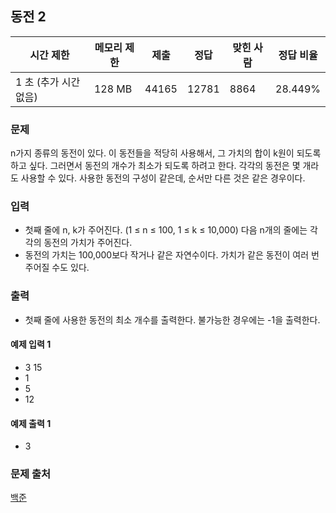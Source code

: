 ## 동전 2
 
|시간 제한|	메모리 제한|	제출|	정답|	맞힌 사람|	정답 비율|
|---|---|---|----|---|---|
|1 초 (추가 시간 없음)|	128 MB|	44165|	12781|	8864|	28.449%|

### 문제
n가지 종류의 동전이 있다. 이 동전들을 적당히 사용해서, 그 가치의 합이 k원이 되도록 하고 싶다. 
그러면서 동전의 개수가 최소가 되도록 하려고 한다. 각각의 동전은 몇 개라도 사용할 수 있다.
사용한 동전의 구성이 같은데, 순서만 다른 것은 같은 경우이다.

### 입력
- 첫째 줄에 n, k가 주어진다. (1 ≤ n ≤ 100, 1 ≤ k ≤ 10,000) 다음 n개의 줄에는 각각의 동전의 가치가 주어진다. 
- 동전의 가치는 100,000보다 작거나 같은 자연수이다. 가치가 같은 동전이 여러 번 주어질 수도 있다.

### 출력
- 첫째 줄에 사용한 동전의 최소 개수를 출력한다. 불가능한 경우에는 -1을 출력한다.

#### 예제 입력 1 
- 3 15
- 1
- 5
- 12

#### 예제 출력 1 
- 3

### 문제 출처
[백준](https://www.acmicpc.net/problem/2294)